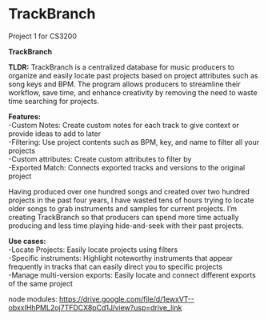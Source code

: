# TrackBranch
Project 1 for CS3200

**TrackBranch**

**TLDR:**
TrackBranch is a centralized database for music producers to organize and easily locate past projects based on project attributes such as song keys and BPM. The program allows producers to streamline their workflow, save time, and enhance creativity by removing the need to waste time searching for projects. 

**Features:**<br />
-Custom Notes: Create custom notes for each track to give context or provide ideas to add to later<br />
-Filtering: Use project contents such as BPM, key, and name to filter all your projects<br />
-Custom attributes: Create custom attributes to filter by<br />
-Exported Match: Connects exported tracks and versions to the original project<br />

Having produced over one hundred songs and created over two hundred projects in the past four years, I have wasted tens of hours trying to locate older songs to grab instruments and samples for current projects. I’m creating TrackBranch so that producers can spend more time actually producing and less time playing hide-and-seek with their past projects.

**Use cases:**<br />
-Locate Projects: Easily locate projects using filters<br />
-Specific instruments: Highlight noteworthy instruments that appear frequently in tracks that can easily direct you to specific projects<br />
-Manage multi-version exports: Easily locate and connect different exports of the same project<br />



node modules: https://drive.google.com/file/d/1ewxVT--obxxIHhPML2oj7TFDCX8pCd1J/view?usp=drive_link
